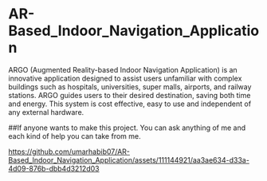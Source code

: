 # AR-Based_Indoor_Navigation_Application
ARGO (Augmented Reality-based Indoor Navigation Application) is an innovative application designed to assist users unfamiliar with complex buildings such as hospitals, universities, super malls, airports, and railway stations. ARGO guides users to their desired destination, saving both time and energy. This system is cost effective, easy to use and independent of any external hardware.

##If anyone wants to make this project. You can ask anything of me and each kind of help you can take from me.


https://github.com/umarhabib07/AR-Based_Indoor_Navigation_Application/assets/111144921/aa3ae634-d33a-4d09-876b-dbb4d3212d03

